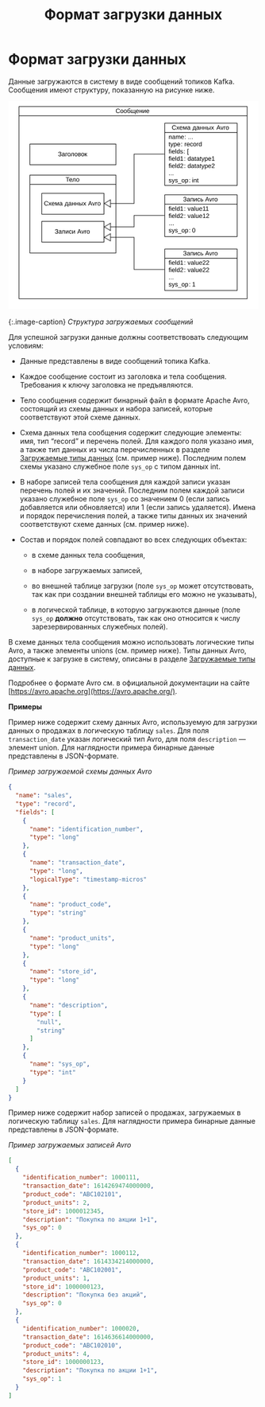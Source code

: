 ﻿---
layout: default
title: Формат загрузки данных
nav_order: 4
parent: Справочная информация
has_children: false
has_toc: false
---

Формат загрузки данных
======================

Данные загружаются в систему в виде сообщений топиков Kafka. Сообщения имеют структуру, показанную 
на рисунке ниже.

![](Структура_загружаемого_сообщения.svg)

{:.image-caption}
*Структура загружаемых сообщений*

Для успешной загрузки данные должны соответствовать следующим условиям:

*   Данные представлены в виде сообщений топика Kafka.

*   Каждое сообщение состоит из заголовка и тела сообщения. Требования к ключу заголовка не предъявляются.

*   Тело сообщения содержит бинарный файл в формате Apache Avro, состоящий из схемы данных и набора записей, 
    которые соответствуют этой схеме данных.

*   Схема данных тела сообщения содержит следующие элементы: имя, тип “record” и перечень полей. 
    Для каждого поля указано имя, а также тип данных из числа перечисленных в разделе 
    [Загружаемые типы данных](../Поддерживаемые_типы_данных/Загружаемые_типы_данных/Загружаемые_типы_данных.md) 
    (см. пример ниже). Последним полем схемы указано служебное поле `sys_op` с типом данных int.

*   В наборе записей тела сообщения для каждой записи указан перечень полей и их значений. Последним полем 
    каждой записи указано служебное поле `sys_op` со значением 0 (если запись добавляется или обновляется) 
    или 1 (если запись удаляется). Имена и порядок перечисления полей, а также типы данных их значений 
    соответствуют схеме данных (см. пример ниже).

*   Состав и порядок полей совпадают во всех следующих объектах:

    *   в схеме данных тела сообщения,

    *   в наборе загружаемых записей,

    *   во внешней таблице загрузки (поле `sys_op` может отсутствовать, так как при создании внешней 
        таблицы его можно не указывать),

    *   в логической таблице, в которую загружаются данные (поле `sys_op` **должно** отсутствовать, 
        так как оно относится к числу зарезервированных служебных полей).


В схеме данных тела сообщения можно использовать логические типы Avro, а также элементы unions 
(см. пример ниже). Типы данных Avro, доступные к загрузке в систему, описаны в разделе 
[Загружаемые типы данных](../Поддерживаемые_типы_данных/Загружаемые_типы_данных/Загружаемые_типы_данных.md).

Подробнее о формате Avro см. в официальной документации на сайте [https://avro.apache.org](https://avro.apache.org/).

**Примеры**

Пример ниже содержит схему данных Avro, используемую для загрузки данных о продажах в логическую таблицу 
`sales`. Для поля `transaction_date` указан логический тип Avro, для поля `description` — элемент union. 
Для наглядности примера бинарные данные представлены в JSON-формате.

_Пример загружаемой схемы данных Avro_
```json
{
  "name": "sales",
  "type": "record",
  "fields": [
    {
      "name": "identification_number",
      "type": "long"
    },
    {
      "name": "transaction_date",
      "type": "long",
      "logicalType": "timestamp-micros"
    },
    {
      "name": "product_code",
      "type": "string"
    },
    {
      "name": "product_units",
      "type": "long"
    },
    {
      "name": "store_id",
      "type": "long"
    },
    {
      "name": "description",
      "type": [
        "null",
        "string"
      ]
    },
    {
      "name": "sys_op",
      "type": "int"
    }
  ]
}
```
Пример ниже содержит набор записей о продажах, загружаемых в логическую таблицу `sales`. 
Для наглядности примера бинарные данные представлены в JSON-формате.

_Пример загружаемых записей Avro_
```json
[
  {
    "identification_number": 1000111,
    "transaction_date": 1614269474000000,
    "product_code": "ABC102101",
    "product_units": 2,
    "store_id": 1000012345,
    "description": "Покупка по акции 1+1",
    "sys_op": 0
  },
  {
    "identification_number": 1000112,
    "transaction_date": 1614334214000000,
    "product_code": "ABC102001",
    "product_units": 1,
    "store_id": 1000000123,
    "description": "Покупка без акций",
    "sys_op": 0
  },
  {
    "identification_number": 1000020,
    "transaction_date": 1614636614000000,
    "product_code": "ABC102010",
    "product_units": 4,
    "store_id": 1000000123,
    "description": "Покупка по акции 1+1",
    "sys_op": 1
  }
]
```
